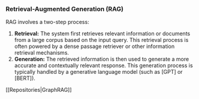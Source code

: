 ### Retrieval-Augmented Generation (RAG)
RAG involves a two-step process:
1) **Retrieval:** The system first retrieves relevant information or documents from a large corpus based on the input query. This retrieval process is often powered by a dense passage retriever or other information retrieval mechanisms.
2) **Generation:** The retrieved information is then used to generate a more accurate and contextually relevant response. This generation process is typically handled by a generative language model (such as [GPT] or [BERT]).


[[Repositories|GraphRAG]]


